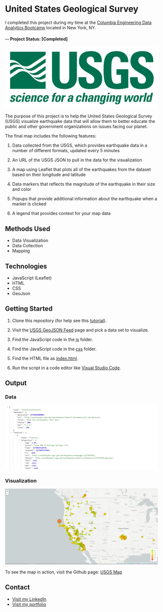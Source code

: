 # United States Geological Survey

I completed this project during my time at the [Columbia Engineering Data Analytics Bootcamp](https://bootcamp.cvn.columbia.edu/data/nyc/landing/?s=Google-Brand&pkw=%2Bdata%20%2Banalytics%20%2Bcolumbia&pcrid=392444639754&pmt=b&utm_source=google&utm_medium=cpc&utm_campaign=%5BS%5D_GRD_Data_Brand_ALL_NYC_BMM_New&utm_term=%2Bdata%20%2Banalytics%20%2Bcolumbia&utm_content=392444639754&s=google&k=%2Bdata%20%2Banalytics%20%2Bcolumbia&gclid=Cj0KCQiA2b7uBRDsARIsAEE9XpFH-2wU0-_7jtxCV_PCkGBR0prlyKtvpF2-nAWU1tO4oYci5h1QStsaAsg5EALw_wcB&gclsrc=aw.ds) located in New York, NY.

#### -- Project Status: [Completed]


![1-Logo](Images/1-Logo.png)


The purpose of this project is to help the United States Geological Survey (USGS) visualize earthquake data that will allow them to better educate the public and other government organizations on issues facing our planet.

The final map includes the following features:

1. Data collected from the USGS, which provides earthquake data in a number of different formats, updated every 5 minutes

2. An URL of the USGS JSON to pull in the data for the visualization

3. A map using Leaflet that plots all of the earthquakes from the dataset based on their longitude and latitude

4. Data markers that reflects the magnitude of the earthquake in their size and color

5. Popups that provide additional information about the earthquake when a marker is clicked

6. A legend that provides context for your map data


## Methods Used
* Data Visualization
* Data Collection
* Mapping


## Technologies
* JavaScript (Leaflet)
* HTML
* CSS
* GeoJson

## Getting Started

1. Clone this repository (for help see this [tutorial](https://help.github.com/articles/cloning-a-repository/)).
2. Visit the [USGS GeoJSON Feed](http://earthquake.usgs.gov/earthquakes/feed/v1.0/geojson.php) page and pick a data set to visualize.
3. Find the JavaScript code in the [js](https://github.com/CarolineDelva/UnitedStatesGeologicalSurvey_LeafletJS-Project/blob/master/static/js/logic3.js) folder.
4. Find the JavaScript code in the [css](https://github.com/CarolineDelva/UnitedStatesGeologicalSurvey_LeafletJS-Project/tree/master/static/css) folder.
5. Find the HTML file as [index.html](https://github.com/CarolineDelva/UnitedStatesGeologicalSurvey_LeafletJS-Project/blob/master/index.html).

6. Run the script in a code editor like [Visual Studio Code](https://code.visualstudio.com/).




## Output 

### Data

![4-JSON](Images/4-JSON.png)

### Visualization

![2-BasicMap](Images/2-BasicMap.png)



To see the map in action, visit the Github page: [USGS Map](https://carolinedelva.github.io/UnitedStatesGeologicalSurvey_LeafletJS-Project/)

## Contact
* [Visit my LinkedIn](https://www.linkedin.com/in/caroline-delva-5184a172/) 
* [Visit my portfolio](https://carolinedelva.github.io/CarolineDelvaPortfolio/) 
